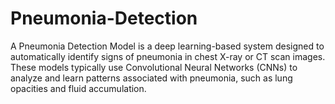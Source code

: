 # Pneumonia-Detection
A Pneumonia Detection Model is a deep learning-based system designed to automatically identify signs of pneumonia in chest X-ray or CT scan images. These models typically use Convolutional Neural Networks (CNNs) to analyze and learn patterns associated with pneumonia, such as lung opacities and fluid accumulation.
